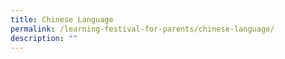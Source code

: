 ```yaml
---
title: Chinese Language
permalink: /learning-festival-for-parents/chinese-language/
description: ""
---
```

